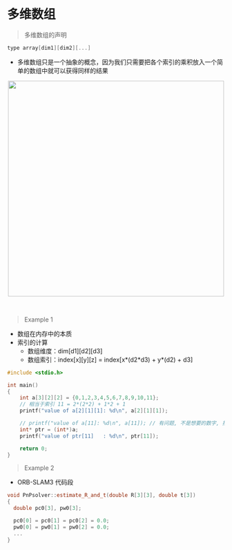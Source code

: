 
&emsp;
# 多维数组

>多维数组的声明
```cpp
type array[dim1][dim2][...]
```
- 多维数组只是一个抽象的概念，因为我们只需要把各个索引的乘积放入一个简单的数组中就可以获得同样的结果

<div align=center>
    <image src="imgs/array.png" width=500>
</div>


&emsp;
>Example 1
- 数组在内存中的本质
- 索引的计算
  - 数组维度：dim[d1][d2][d3]
  - 数组索引：index[x][y][z] = index[x*(d2\*d3) + y*(d2) + d3]

```c++
#include <stdio.h>

int main()
{
    int a[3][2][2] = {0,1,2,3,4,5,6,7,8,9,10,11};
    // 相当于索引 11 = 2*(2*2) + 1*2 + 1
    printf("value of a[2][1][1]: %d\n", a[2][1][1]);

    // printf("value of a[11]: %d\n", a[11]); // 有问题, 不是想要的数字, 指针讲解
    int* ptr = (int*)a;
    printf("value of ptr[11]   : %d\n", ptr[11]);

    return 0;
}
```



>Example 2
- ORB-SLAM3 代码段
```c++
void PnPsolver::estimate_R_and_t(double R[3][3], double t[3])
{
  double pc0[3], pw0[3];

  pc0[0] = pc0[1] = pc0[2] = 0.0;
  pw0[0] = pw0[1] = pw0[2] = 0.0;
  ...
}
```